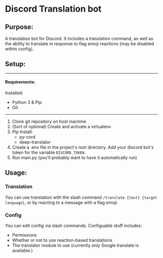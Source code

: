 # Discord Translation bot

## Purpose:
A translation bot for Discord. It includes a translation command, as well as the ability to translate in response to flag emoji reactions (may be disabled within config).

## Setup:
---
#### Requirements:
Installed:
* Python 3 & Pip
* Git

---
1. Clone git repository on host machine
2. (Sort of optional) Create and activate a virtualenv
3. Pip Install:
    - py-cord
    - deep-translator
4. Create a .env file in the project's root directory. Add your discord bot's token for the variable `DISCORD_TOKEN`.
5. Run main.py (you'll probably want to have it automatically run)

## Usage:
### Translation
You can use translation with the slash command `/translate {text} {target language}`, or by reacting to a message with a flag emoji.
### Config
You can edit config via slash commands. Configuable stuff includes:
- Permissions
- Whether or not to use reaction-based translations
- The translator module to use (currently only Google translate is available.)